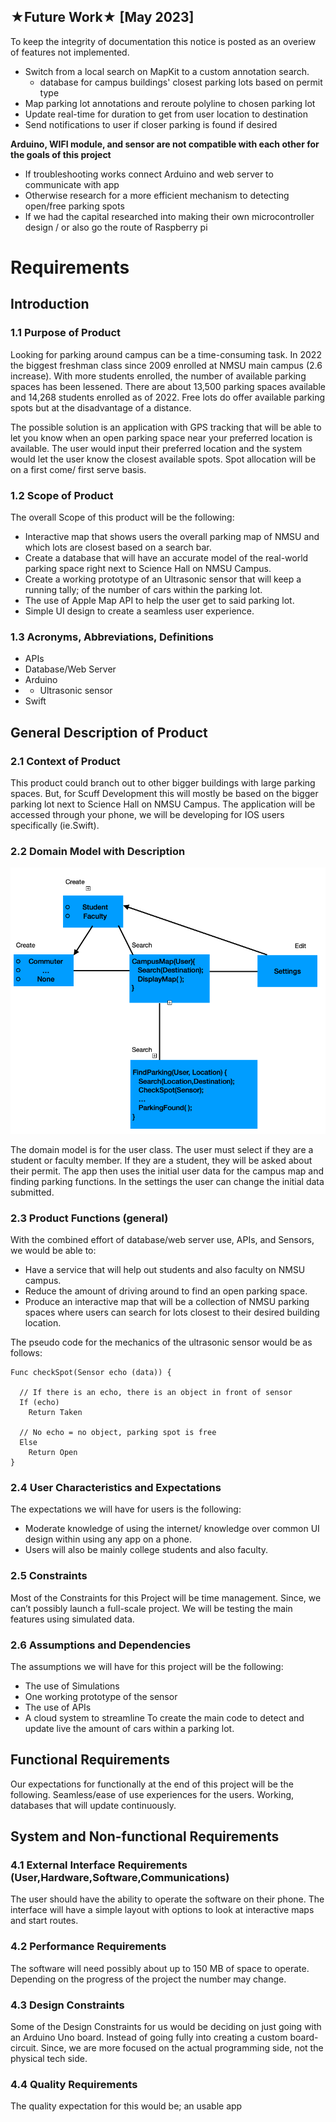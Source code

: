 ## ★Future Work★ [May 2023]
To keep the integrity of documentation this notice is posted as an overiew of features not implemented.

* Switch from a local search on MapKit to a custom annotation search. 
    * database for campus buildings' closest parking lots based on permit type
* Map parking lot annotations and reroute polyline to chosen parking lot 
* Update real-time for duration to get from user location to destination 
* Send notifications to user if closer parking is found if desired 

**Arduino, WIFI module, and sensor are not compatible with each other for the goals of this project**
* If troubleshooting works connect Arduino and web server to communicate with app 
* Otherwise research for a more efficient mechanism to detecting open/free parking spots
* If we had the capital researched into making their own microcontroller design / or also go the route of Raspberry pi

# Requirements
## Introduction
### 1.1 Purpose of Product
Looking for parking around campus can be a time-consuming task. In 2022 the biggest freshman class since 2009 enrolled at NMSU main campus (2.6 increase). With more students enrolled, the number of available parking spaces has been lessened. There are about 13,500 parking spaces available and 14,268 students enrolled as of 2022. Free lots do offer available parking spots but at the disadvantage of a distance. 

The possible solution is an application with GPS tracking that will be able to let you know when an open parking space near your preferred location is available. The user would input their preferred location and the system would let the user know the closest available spots. Spot allocation will be on a first come/ first serve basis.

### 1.2 Scope of Product
The overall Scope of this product will be the following: 
* Interactive map that shows users the overall parking map of NMSU and which lots are closest based on a search bar. 
* Create a database that will have an accurate model of the real-world parking space right next to Science Hall on NMSU Campus.
* Create a working prototype of an Ultrasonic sensor that will keep a running tally; of the number of cars within the parking lot.
* The use of Apple Map API to help the user get to said parking lot.
* Simple UI design to create a seamless user experience.

### 1.3 Acronyms, Abbreviations, Definitions
- APIs 
- Database/Web Server
- Arduino 
- - Ultrasonic sensor 
- Swift 

## General Description of Product
### 2.1 Context of Product
This product could branch out to other bigger buildings with large parking spaces. But, for Scuff Development this will mostly be based on the bigger parking lot next to Science Hall on NMSU Campus. The application will be accessed through your phone, we will be developing for IOS users specifically (ie.Swift). 

### 2.2 Domain Model with Description
![Domain Model](images/DM.png)

The domain model is for the user class. The user must select if they are a student or faculty member. If they are a student, they will be asked about their permit. The app then uses the initial user data for the campus map and finding parking functions. In the settings the user can change the initial data submitted. 

### 2.3 Product Functions (general)
With the combined effort of database/web server use, APIs, and Sensors, we would be able to:
* Have a service that will help out students and also faculty on NMSU campus. 
* Reduce the amount of driving around to find an open parking space.
* Produce an interactive map that will be a collection of NMSU parking spaces where users can search for lots closest to their desired building location. 

The pseudo code for the mechanics of the ultrasonic sensor would be as follows:

```
Func checkSpot(Sensor echo (data)) {
  
  // If there is an echo, there is an object in front of sensor
  If (echo)
    Return Taken
  
  // No echo = no object, parking spot is free
  Else
    Return Open
}
```

### 2.4 User Characteristics and Expectations
The expectations we will have for users is the following:
* Moderate knowledge of using the internet/ knowledge over common UI design within using any app on a phone.
* Users will also be mainly college students and also faculty. 

### 2.5 Constraints
Most of the Constraints for this Project will be time management. Since, we can’t possibly launch a full-scale project. We will be testing the main features using simulated data.    

### 2.6 Assumptions and Dependencies
The assumptions we will have for this project will be the following: 
* The use of Simulations
* One working prototype of the sensor
* The use of APIs 
* A cloud system to streamline 
To create the main code to detect and update live the amount of cars within a parking lot.  

## Functional Requirements
Our expectations for functionally at the end of this project will be the following. Seamless/ease of use experiences for the users. Working, databases that will update continuously. 

## System and Non-functional Requirements
### 4.1 External Interface Requirements (User,Hardware,Software,Communications)
The user should have the ability to operate the software on their phone. The interface will have a simple layout with options to look at interactive maps and start routes. 

### 4.2 Performance Requirements
The software will need possibly about up to 150 MB of space to operate. Depending on the progress of the project the number may change. 

### 4.3 Design Constraints
Some of the Design Constraints for us would be deciding on just going with an Arduino Uno board. Instead of going fully into creating a custom board-circuit. Since, we are more focused on the actual programming side, not the physical tech side.

### 4.4 Quality Requirements
The quality expectation for this would be; an usable app

